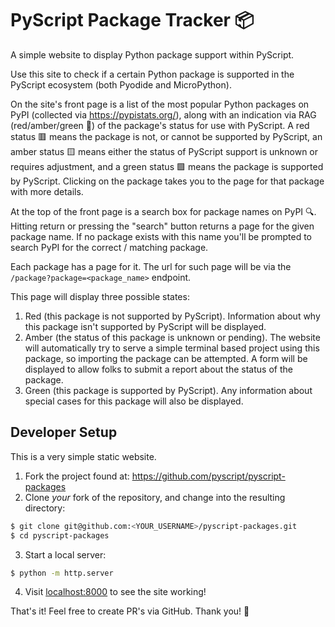 # PyScript Package Tracker 📦

A simple website to display Python package support within PyScript.

Use this site to check if a certain Python package is supported in the PyScript 
ecosystem (both Pyodide and MicroPython).

On the site's front page is a list of the most popular Python packages on PyPI
(collected via https://pypistats.org/), along with an indication via RAG
(red/amber/green 🚦) of the package's status for use with PyScript. A red status
🟥 means the package is not, or cannot be supported by PyScript, an amber status
🟨 means either the status of PyScript support is unknown or requires adjustment,
and a green status 🟩 means the package is supported by PyScript. Clicking on
the package takes you to the page for that package with more details.

At the top of the front page is a search box for package names on PyPI 🔍. 
Hitting return or pressing the "search" button returns a page for the given
package name. If no package exists with this name you'll be prompted to search
PyPI for the correct / matching package.

Each package has a page for it. The url for such page will be via the 
`/package?package=<package_name>` endpoint.

This page will display three possible states:

1. Red (this package is not supported by PyScript). Information about why this
   package isn't supported by PyScript will be displayed.
2. Amber (the status of this package is unknown or pending). The website will
   automatically try to serve a simple terminal based project using this package,
   so importing the package can be attempted. A form will be displayed to allow
   folks to submit a report about the status of the package.
3. Green (this package is supported by PyScript). Any information about special
   cases for this package will also be displayed.

## Developer Setup

This is a very simple static website.

1. Fork the project found at: https://github.com/pyscript/pyscript-packages
2. Clone *your* fork of the repository, and change into the resulting directory:
```sh
$ git clone git@github.com:<YOUR_USERNAME>/pyscript-packages.git
$ cd pyscript-packages
```
3. Start a local server:
```sh
$ python -m http.server
```
4. Visit [localhost:8000](http://localhost:8000) to see the site working!


That's it! Feel free to create PR's via GitHub. Thank you! 💐